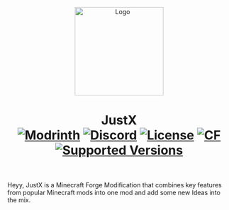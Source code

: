 <p align="center"><img src="https://cdn.discordapp.com/attachments/808303931612463104/1282432077958086697/JustX_-_Round.webp?ex=66df5571&is=66de03f1&hm=92de9029176e6a3cc48eddf5089238fc1c95e869bfd6aa995eb55b64b4d043c9" alt="Logo" width="200"></p>
<h1 align="center">JustX
<br>
<a href="https://modrinth.com/mod/justx"><img src="https://img.shields.io/modrinth/dt/justx?logo=modrinth&label=&suffix=%20&style=flat&color=242629&labelColor=5ca424&logoColor=1c1c1c" alt="Modrinth"></a>
<a href="https://discord.gg/yFsbzEAqsC"><img src="https://img.shields.io/discord/1282431301080584293?color=5865f2&label=Discord&style=flat" alt="Discord"></a>
<a href="https://github.com/Simeonya/JustX/blob/master/LICENSE"><img src="https://img.shields.io/github/license/Simeonya/JustX?style=flat&color=900c3f" alt="License"></a>
<a href="https://www.curseforge.com/minecraft/mc-mods/justx"><img src="http://cf.way2muchnoise.eu/1099243.svg" alt="CF"></a>
<a href="https://www.curseforge.com/minecraft/mc-mods/justx/files"><img src="https://cf.way2muchnoise.eu/versions/1099243(c70039).svg" alt="Supported Versions"></a>
<br><br>
</h1>

<p>Heyy, JustX is a Minecraft Forge Modification that combines key features from popular Minecraft mods into one mod and add some new Ideas into the mix.</p>

